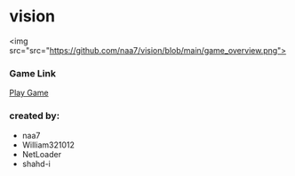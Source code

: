 # vision
<img src="src="https://github.com/naa7/vision/blob/main/game_overview.png">

### Game Link
[Play Game](https://naa7.itch.io/vision)

### created by:
- naa7
- William321012
- NetLoader
- shahd-i

